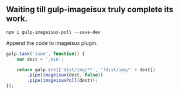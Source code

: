 ## Waiting till gulp-imageisux truly complete its work.

```
npm i gulp-imageisux-poll --save-dev
```

Append the code to imageisux plugin.

``` js
gulp.task('isux', function() {
	var dest = '_min';

	return gulp.src(['dist/img/**', '!dist/img/' + dest])
		.pipe(imageisux(dest, false))
		.pipe(imageisuxPoll(dest));
});
```